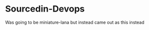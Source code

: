 Sourcedin-Devops
================

Was going to be miniature-lana but instead came out as this instead
